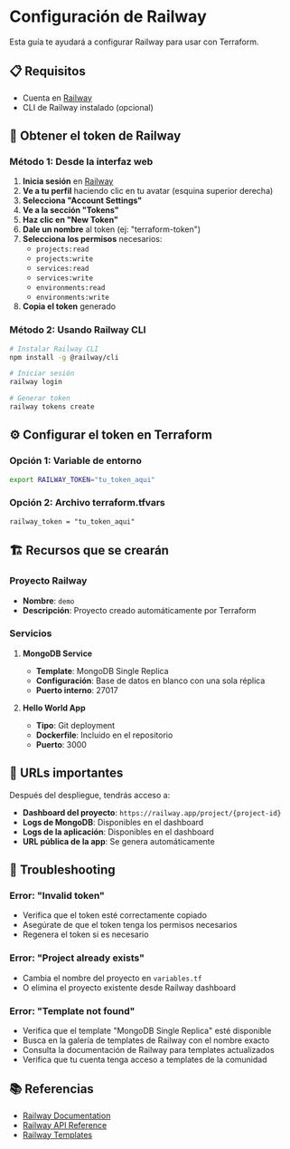 # Configuración de Railway

Esta guía te ayudará a configurar Railway para usar con Terraform.

## 📋 Requisitos

- Cuenta en [Railway](https://railway.app/)
- CLI de Railway instalado (opcional)

## 🔑 Obtener el token de Railway

### Método 1: Desde la interfaz web

1. **Inicia sesión** en [Railway](https://railway.app/)
2. **Ve a tu perfil** haciendo clic en tu avatar (esquina superior derecha)
3. **Selecciona "Account Settings"**
4. **Ve a la sección "Tokens"**
5. **Haz clic en "New Token"**
6. **Dale un nombre** al token (ej: "terraform-token")
7. **Selecciona los permisos** necesarios:
   - `projects:read`
   - `projects:write`
   - `services:read`
   - `services:write`
   - `environments:read`
   - `environments:write`
8. **Copia el token** generado

### Método 2: Usando Railway CLI

```bash
# Instalar Railway CLI
npm install -g @railway/cli

# Iniciar sesión
railway login

# Generar token
railway tokens create
```

## ⚙️ Configurar el token en Terraform

### Opción 1: Variable de entorno
```bash
export RAILWAY_TOKEN="tu_token_aqui"
```

### Opción 2: Archivo terraform.tfvars
```hcl
railway_token = "tu_token_aqui"
```

## 🏗️ Recursos que se crearán

### Proyecto Railway
- **Nombre**: `demo`
- **Descripción**: Proyecto creado automáticamente por Terraform

### Servicios
1. **MongoDB Service**
   - **Template**: MongoDB Single Replica
   - **Configuración**: Base de datos en blanco con una sola réplica
   - **Puerto interno**: 27017

2. **Hello World App**
   - **Tipo**: Git deployment
   - **Dockerfile**: Incluido en el repositorio
   - **Puerto**: 3000

## 🔗 URLs importantes

Después del despliegue, tendrás acceso a:

- **Dashboard del proyecto**: `https://railway.app/project/{project-id}`
- **Logs de MongoDB**: Disponibles en el dashboard
- **Logs de la aplicación**: Disponibles en el dashboard
- **URL pública de la app**: Se genera automáticamente

## 🐛 Troubleshooting

### Error: "Invalid token"
- Verifica que el token esté correctamente copiado
- Asegúrate de que el token tenga los permisos necesarios
- Regenera el token si es necesario

### Error: "Project already exists"
- Cambia el nombre del proyecto en `variables.tf`
- O elimina el proyecto existente desde Railway dashboard

### Error: "Template not found"
- Verifica que el template "MongoDB Single Replica" esté disponible
- Busca en la galería de templates de Railway con el nombre exacto
- Consulta la documentación de Railway para templates actualizados
- Verifica que tu cuenta tenga acceso a templates de la comunidad

## 📚 Referencias

- [Railway Documentation](https://docs.railway.app/)
- [Railway API Reference](https://docs.railway.app/reference/api-reference)
- [Railway Templates](https://railway.app/templates)

